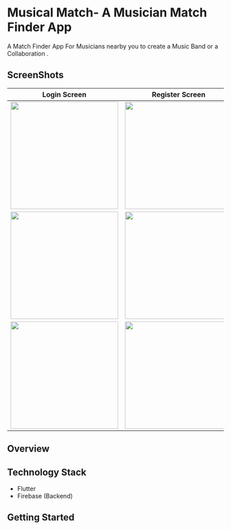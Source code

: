 # Musical Match- A Musician Match Finder App
A Match Finder App For Musicians nearby you to create a Music Band or a Collaboration .

## ScreenShots

|            Login Screen              |              Register Screen              |
| :----------------------------------: | :----------------------------------: |
| <img src="Asset/Images/ScreenShot1.jpg" width="250">   | <img src="Screenshots/4.png" width="250">|
| <img src="Screenshots/7.png" width="250">   | <img src="Screenshots/5.png" width="250">|
| <img src="Screenshots/3.png" width="250">   | <img src="Screenshots/6.png" width="250">                                |


## Overview

## Technology Stack
- Flutter
- Firebase (Backend)

## Getting Started
